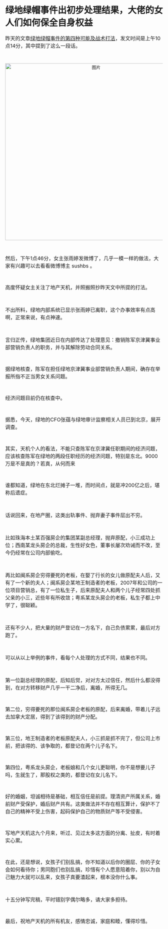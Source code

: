 # 绿地绿帽事件出初步处理结果，大佬的女人们如何保全自身权益

<p style="visibility: visible;"><span style="font-size: 16px; visibility: visible;">昨天的文章</span><a target="_blank" href="http://mp.weixin.qq.com/s?__biz=MzIwMjk2NDc4Mw==&amp;mid=2247484823&amp;idx=1&amp;sn=9985c9a4ad8ee53e79b2f6c4f6679bfe&amp;chksm=96d7efd7a1a066c172ec6dc1d106aa90fb9e2e2d437e9a7257ac3a06915b3779e636f937dab3&amp;scene=21#wechat_redirect" data-itemshowtype="0" tab="innerlink" style="font-size: 16px; visibility: visible;" data-linktype="2" hasload="1"><span style="font-size: 16px; visibility: visible;">绿地绿帽事件的第四种可能及战术打法</span></a><span style="font-size: 16px; visibility: visible;">，发文时间是上午10点14分，其中提到了这么一段话。</span><br style="visibility: visible;"></p><p style="visibility: visible;"><br style="visibility: visible;"></p><p style="text-align: center; visibility: visible;"><img class="rich_pages" data-ratio="0.41872791519434627" data-s="300,640" data-src="https://mmbiz.qpic.cn/mmbiz_png/eJxr2REHtSGbRuEtW0ic3kEsoHx9AojuvsXw62sB0KyBiaiaOjlibXYGbL65ukJRN82Ghlw1wAlP2TRyRtaz22LPpw/640?wx_fmt=png" data-type="png" data-w="566" style="height: auto !important; visibility: visible !important; width: 566px !important;" data-original-style="" data-index="1" src="https://mmbiz.qpic.cn/mmbiz_png/eJxr2REHtSGbRuEtW0ic3kEsoHx9AojuvsXw62sB0KyBiaiaOjlibXYGbL65ukJRN82Ghlw1wAlP2TRyRtaz22LPpw/640?wx_fmt=png&amp;tp=webp&amp;wxfrom=5&amp;wx_lazy=1" _width="566px" alt="图片" data-report-img-idx="0" data-fail="0"></p><p style="visibility: visible;"><br style="visibility: visible;"></p><p style="visibility: visible;"><span style="font-size: 16px; visibility: visible;">然后，下午1点46分，女主张雨婷发微博了，几乎一模一样的做法，大家有兴趣可以去看看微博博主 sushbs 。<br style="visibility: visible;"></span></p><p style="visibility: visible;"><br style="visibility: visible;"></p><p style="visibility: visible;"><span style="font-size: 16px; visibility: visible;">高度怀疑女主关注了地产天机，并照搬照抄昨天文中所提的打法。</span></p><p style="visibility: visible;"><span style="font-size: 16px; visibility: visible;"><br style="visibility: visible;"></span></p><p style="visibility: visible;"><span style="font-size: 16px; visibility: visible;">不出所料，绿地内部系统已显示张雨婷已离职，这个办事效率有点高啊，正常来说，有点神速。</span></p><p style="visibility: visible;"><span style="font-size: 16px; visibility: visible;"><br style="visibility: visible;"></span></p><p style="visibility: visible;"><span style="font-size: 16px; visibility: visible;">言归正传，绿地集团近日在内部传达了处理意见：撤销陈军京津冀事业部营销负责人的职务，并与其解除劳动合同关系。<br style="visibility: visible;"></span></p><p style="visibility: visible;"><br style="visibility: visible;"></p><p style="visibility: visible;"><span style="font-size: 16px; visibility: visible;">据绿地核查，陈军在担任绿地京津冀事业部营销负责人期间，确存在举报所指不正当男女关系问题。</span></p><p style="visibility: visible;"><br style="visibility: visible;"></p><p style="visibility: visible;"><span style="font-size: 16px; visibility: visible;">经济问题目前仍在核查中。</span></p><p style="visibility: visible;"><br style="visibility: visible;"></p><p style="visibility: visible;"><span style="font-size: 16px; visibility: visible;">据悉，今天，绿地的CFO张蕴与绿地审计监察相关人员已到北京，展开调查。<br style="visibility: visible;"></span></p><p style="visibility: visible;"><br style="visibility: visible;"></p><p style="visibility: visible;"><span style="font-size: 16px; visibility: visible;">其实，天机个人的看法，不能只查陈军在京津冀任职期间的经济问题，应该核查陈军在绿地的两段任职经历的经济问题，特别是东北。9000万是不是真的？若真，从何而来<br style="visibility: visible;"></span></p><p style="visibility: visible;"><br style="visibility: visible;"></p><p style="visibility: visible;"><span style="font-size: 16px; visibility: visible;">谁都知道，绿地在东北烂摊子一堆，而时间点，就是冲200亿之后，堪称后遗症。</span></p><p style="visibility: visible;"><span style="font-size: 16px; visibility: visible;"><br style="visibility: visible;"></span></p><p style="visibility: visible;"><span style="font-size: 16px; visibility: visible;">话说回来，在地产圈，这类出轨事件、抛弃妻子事件层出不穷。</span></p><p style="visibility: visible;"><span style="font-size: 16px; visibility: visible;"><br style="visibility: visible;"></span></p><p style="visibility: visible;"><span style="font-size: 16px; visibility: visible;">比如珠海本土某百强房企的集团某副总经理，抛弃原配，小三成功上位；西南某龙头房企的总裁，生性好女色，董事长屡次劝诫而不改，至今仍经常在公司内部偷吃。</span></p><p style="visibility: visible;"><span style="font-size: 16px; visibility: visible;"><br style="visibility: visible;"></span></p><p><span style="font-size: 16px;">再比如闽系房企穷得要死的老板，在娶了行长的女儿做原配夫人后，又有了一个新的夫人；闽系房企某地王制造者的老板，2007年和公司的一位项目营销总，有了一位私生子，后来原配夫人和两个儿子经常四处抓父亲的小三，近些年有所收敛；粤系某龙头房企的老板，私生子都上中学了，很聪颖。</span></p><p><span style="font-size: 16px;"><br></span></p><p><span style="font-size: 16px;">还有不少人，把大量的财产登记在一方名下，自己负债累累，最后对方跑了。</span></p><p><span style="font-size: 16px;"><br></span></p><p><span style="font-size: 16px;">可以从以上举例的事件，看每个人处理的方式不同，结果也不同。<br></span></p><p><span style="font-size: 16px;"><br></span></p><p><span style="font-size: 16px;">第一位副总经理的原配，后知后觉，对对方太过信任，然后什么都没得到，在对方转移财产几乎一干二净后，离婚，所得无几。<br></span></p><p><br></p><p><span style="font-size: 16px;">第二位，穷得要死的那位闽系房企老板的原配，后来离婚，带着儿子远去加拿大定居，得到了该得到的财产分配。<br></span></p><p><br></p><p><span style="font-size: 16px;">第三位，地王制造者的老板原配夫人，小三抓是抓不完了，但公司上市前，把该得的、该争取的，都登记在两个儿子名下。<br></span></p><p><br></p><p><span style="font-size: 16px;">第四位，粤系龙头房企，老板娘和几个女儿更聪明，你不是想要儿子吗，生就生了，那股权之类的，都登记在女儿名下。</span></p><p><br></p><p><span style="font-size: 16px;">好的婚姻，坦诚相待是基础，相互信任是前提。理清资产所属关系，婚前财产受保护，婚后财产共有。这类做法并不存在相互算计，保护不了自己的精神不受上伤害，起码保护自己的物质财产等不受侵害。</span></p><p><br></p><p><span style="font-size: 16px;">写地产天机这九个月来，听过、见过太多这方面的分离、扯皮，有时着实心累。<br></span></p><p><br></p><p><span style="font-size: 16px;">在此，还是想说，女孩子们别乱搞，你不知道以后你的圈层、你的子女会如何看待你；男同胞们也别乱搞，珍惜有个人愿意陪着你，别以为自己魅力大就可以乱来，女孩子真要渣起来，根本没你什么事。</span></p><p><span style="font-size: 16px;"><br></span></p><p><span style="font-size: 16px;">十五分钟写完稿，平时错别字偶尔略多，请大家多担待。<br></span></p><p><br></p><p><span style="font-size: 16px;">最后，祝地产天机的所有机友，感情忠诚，家庭和睦，懂得珍惜。</span><br></p><p style="text-align: center;"><img class="rich_pages js_img_placeholder wx_img_placeholder" data-ratio="0.44" data-s="300,640" data-src="https://mmbiz.qpic.cn/mmbiz_png/eJxr2REHtSF4zfTrmUI51q0accuEdGI7j7ozm90aelNVTpicF8KhAXCibjTdkFLpQkIQjRFopHlqtxxs7fBCEAHg/640?wx_fmt=png" data-type="png" data-w="400" style="width: 400px !important; height: 176px !important;" data-original-style="" data-index="2" src="data:image/svg+xml,%3C%3Fxml version='1.0' encoding='UTF-8'%3F%3E%3Csvg width='1px' height='1px' viewBox='0 0 1 1' version='1.1' xmlns='http://www.w3.org/2000/svg' xmlns:xlink='http://www.w3.org/1999/xlink'%3E%3Ctitle%3E%3C/title%3E%3Cg stroke='none' stroke-width='1' fill='none' fill-rule='evenodd' fill-opacity='0'%3E%3Cg transform='translate(-249.000000, -126.000000)' fill='%23FFFFFF'%3E%3Crect x='249' y='126' width='1' height='1'%3E%3C/rect%3E%3C/g%3E%3C/g%3E%3C/svg%3E" _width="400px" alt="图片"></p>